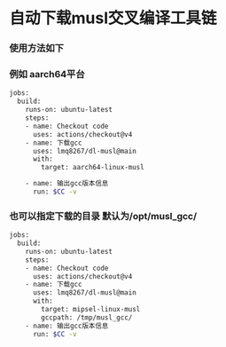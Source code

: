 # 自动下载musl交叉编译工具链

### 使用方法如下

### 例如 aarch64平台 
```bash
jobs:
  build:
    runs-on: ubuntu-latest
    steps:
    - name: Checkout code
      uses: actions/checkout@v4
    - name: 下载gcc
      uses: lmq8267/dl-musl@main
      with:
        target: aarch64-linux-musl

    - name: 输出gcc版本信息
      run: $CC -v
```

### 也可以指定下载的目录  默认为/opt/musl_gcc/
```bash
jobs:
  build:
    runs-on: ubuntu-latest
    steps:
    - name: Checkout code
      uses: actions/checkout@v4
    - name: 下载gcc
      uses: lmq8267/dl-musl@main
      with:
        target: mipsel-linux-musl
        gccpath: /tmp/musl_gcc/
    - name: 输出gcc版本信息
      run: $CC -v
```
